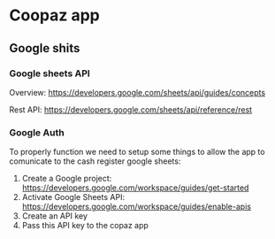 # Coopaz app

## Google shits
### Google sheets API
Overview: https://developers.google.com/sheets/api/guides/concepts

Rest API: https://developers.google.com/sheets/api/reference/rest


### Google Auth

To properly function we need to setup some things to allow the app to comunicate to the cash register google sheets:

1) Create a Google project: https://developers.google.com/workspace/guides/get-started
2) Activate Google Sheets API: https://developers.google.com/workspace/guides/enable-apis
3) Create an API key
4) Pass this API key to the copaz app
